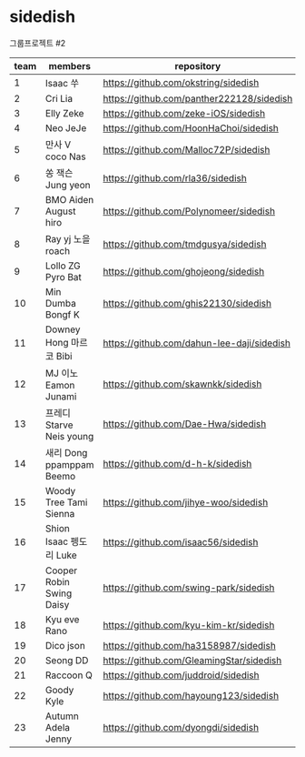 # sidedish
그룹프로젝트 #2

| team | members                 | repository                                                   |
|------|-------------------------|--------------------------------------------------------------|
| 1    |   Isaac	쑤    | https://github.com/okstring/sidedish                          |
| 2    |  Cri	Lia     | https://github.com/panther222128/sidedish                     |
| 3    |  Elly	Zeke  | https://github.com/zeke-iOS/sidedish                 |
| 4    | Neo	JeJe  | https://github.com/HoonHaChoi/sidedish |
| 5    | 만사	V	coco	Nas | https://github.com/Malloc72P/sidedish    |
| 6    | 쏭	잭슨	Jung	yeon  | https://github.com/rla36/sidedish |
| 7    | BMO	Aiden	August	hiro      | https://github.com/Polynomeer/sidedish          |
| 8    | Ray	yj	노을	roach  | https://github.com/tmdgusya/sidedish         |
| 9    | Lollo	ZG	Pyro	Bat    | https://github.com/ghojeong/sidedish         |
| 10   |  Min	Dumba	Bongf	K     | https://github.com/ghis22130/sidedish       |
| 11   |  Downey	Hong	마르코	Bibi  | https://github.com/dahun-lee-daji/sidedish              |
| 12   | MJ	이노	Eamon	Junami | https://github.com/skawnkk/sidedish      |
| 13   | 프레디	Starve	Neis	young | https://github.com/Dae-Hwa/sidedish  |
| 14   |  새리	Dong	ppamppam	Beemo | https://github.com/d-h-k/sidedish  |
| 15   |  Woody	Tree	Tami	Sienna   | https://github.com/jihye-woo/sidedish |
| 16   |  Shion	Isaac	펭도리	Luke  | https://github.com/isaac56/sidedish |
| 17   |  Cooper	Robin	Swing	Daisy  | https://github.com/swing-park/sidedish    |
| 18   |  Kyu		eve	Rano  | https://github.com/kyu-kim-kr/sidedish        |
| 19   |  Dico	json  | https://github.com/ha3158987/sidedish    |
| 20   |  Seong	DD  | https://github.com/GleamingStar/sidedish  |
| 21   |   Raccoon	Q    | https://github.com/juddroid/sidedish    |
| 22   |   Goody	Kyle    | https://github.com/hayoung123/sidedish   |
| 23   |  Autumn	Adela	Jenny     | https://github.com/dyongdi/sidedish |